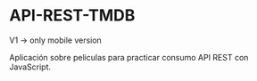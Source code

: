 # API-REST-TMDB

V1 -> only mobile version

Aplicación sobre peliculas para practicar consumo API REST con JavaScript.

